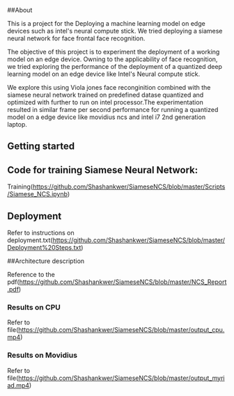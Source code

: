 ##About

This is a project for the Deploying a machine learning model on edge devices such as intel's neural compute stick. We tried deploying a siamese neural network for face frontal face recognition. 

The objective of this project is to experiment the deployment of a working model on an edge device. Owning to the applicability of face recognition, we tried exploring the performance of the deployment of a quantized deep learning model on an edge device like  Intel's Neural compute stick. 

We explore this using Viola jones face reconginition combined with the siamese neural network trained on predefined datase quantized and optimized with further to run on intel processor.The experimentation resulted in similar frame per second performance for running a quantized model on a edge device like movidius ncs and intel i7 2nd generation laptop. 

## Getting started

## Code for training Siamese Neural Network:


Training(https://github.com/Shashankwer/SiameseNCS/blob/master/Scripts/Siamese_NCS.ipynb)

## Deployment

Refer to instructions on deployment.txt(https://github.com/Shashankwer/SiameseNCS/blob/master/Deployment%20Steps.txt)

##Architecture description

Reference to the pdf(https://github.com/Shashankwer/SiameseNCS/blob/master/NCS_Report.pdf)
 
### Results on CPU

Refer to file(https://github.com/Shashankwer/SiameseNCS/blob/master/output_cpu.mp4)

### Results on Movidius

Refer to file(https://github.com/Shashankwer/SiameseNCS/blob/master/output_myriad.mp4)
